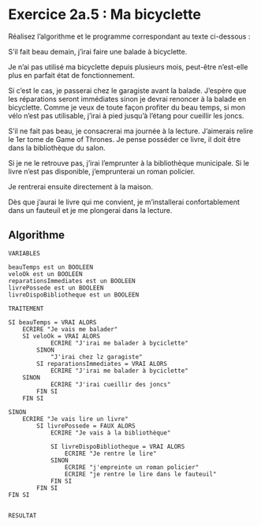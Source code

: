 # Exercice 2a.5 : Ma bicyclette

Réalisez l’algorithme et le programme correspondant au texte ci-dessous :

S’il fait beau demain, j’irai faire une balade à bicyclette.

Je n’ai pas utilisé ma bicyclette depuis plusieurs mois, peut-être n’est-elle plus en parfait état de fonctionnement.

Si c’est le cas, je passerai chez le garagiste avant la balade. J’espère que les réparations seront immédiates sinon je devrai renoncer à la balade en bicyclette. Comme je veux de toute façon profiter du beau temps, si mon vélo n’est pas utilisable, j’irai à pied jusqu’à l’étang pour cueillir les joncs.

S’il ne fait pas beau, je consacrerai ma journée à la lecture. J’aimerais relire le 1er tome de Game of Thrones. Je pense posséder ce livre, il doit être dans la bibliothèque du salon.

Si je ne le retrouve pas, j’irai l’emprunter à la bibliothèque municipale. Si le livre n’est pas disponible, j’emprunterai un roman policier.

Je rentrerai ensuite directement à la maison.

Dès que j’aurai le livre qui me convient, je m’installerai confortablement dans un fauteuil et je me plongerai dans la lecture.

## Algorithme 

```
VARIABLES

beauTemps est un BOOLEEN
veloOk est un BOOLEEN
reparationsImmediates est un BOOLEEN
livrePossede est un BOOLEEN
livreDispoBibliotheque est un BOOLEEN

TRAITEMENT

SI beauTemps = VRAI ALORS
    ECRIRE "Je vais me balader"
    SI veloOk = VRAI ALORS
            ECRIRE "J'irai me balader à byciclette"
        SINON
            "J'irai chez lz garagiste"
        SI reparationsImmediates = VRAI ALORS
            ECRIRE "J'irai me balader à byciclette"   
    SINON 
            ECRIRE "J'irai cueillir des joncs"
        FIN SI
    FIN SI

SINON 
    ECRIRE "Je vais lire un livre"
        SI livrePossede = FAUX ALORS
            ECRIRE "Je vais à la bibliothèque"

            SI livreDispoBibliotheque = VRAI ALORS
                ECRIRE "Je rentre le lire"
            SINON  
                ECRIRE "j'empreinte un roman policier"
                ECRIRE "je rentre le lire dans le fauteuil"
            FIN SI
        FIN SI
FIN SI


RESULTAT 



```